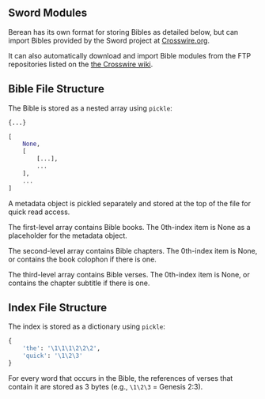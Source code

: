 ## Sword Modules

Berean has its own format for storing Bibles as detailed below, but can import Bibles provided by the Sword project at [Crosswire.org](https://www.crosswire.org/sword/modules/ModDisp.jsp?modType=Bibles).

It can also automatically download and import Bible modules from the FTP repositories listed on the [the Crosswire wiki](https://wiki.crosswire.org/Official_and_Affiliated_Module_Repositories). 

## Bible File Structure

The Bible is stored as a nested array using `pickle`:
```python
{...}
```
```python
[
    None,
    [
        [...],
        ...
    ],
    ...
]
```

A metadata object is pickled separately and stored at the top of the file for quick read access.

The first-level array contains Bible books. The 0th-index item is None as a placeholder for the metadata object.

The second-level array contains Bible chapters. The 0th-index item is None, or contains the book colophon if there is one.

The third-level array contains Bible verses. The 0th-index item is None, or contains the chapter subtitle if there is one.

## Index File Structure

The index is stored as a dictionary using `pickle`:
```python
{
    'the': '\1\1\1\2\2\2',
    'quick': '\1\2\3'
}
```

For every word that occurs in the Bible, the references of verses that contain it are stored as 3 bytes (e.g., `\1\2\3` = Genesis 2:3).
